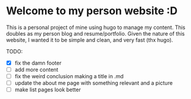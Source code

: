 # Welcome to my person website :D
This is a personal project of mine using hugo to manage my content. This doubles as my person blog and resume/portfolio. Given the nature of this website, I wanted it to be simple and clean, and very fast (thx hugo).

TODO:
- [x] fix the damn footer
- [ ] add more content
- [ ] fix the weird conclusion making a title in .md
- [ ] update the about me page with something relevant and a picture
- [ ] make list pages look better
